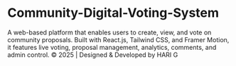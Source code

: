 # Community-Digital-Voting-System
A web-based platform that enables users to create, view, and vote on community proposals. Built with React.js, Tailwind CSS, and Framer Motion, it features live voting, proposal management, analytics, comments, and admin control. © 2025 | Designed &amp; Developed by HARI G
